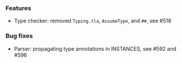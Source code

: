 <!-- NOTE:
     Release notes for unreleased changes go here, following this format:

        ### Features

         * Change description, see #123

        ### Bug fixes

         * Some bug fix, see #124

     DO NOT LEAVE A BLANK LINE BELOW THIS PREAMBLE -->

### Features

* Type checker: removed `Typing.tla`, `AssumeType`, and `##`, see #518

### Bug fixes

* Parser: propagating type annotations in INSTANCES, see #592 and #596
